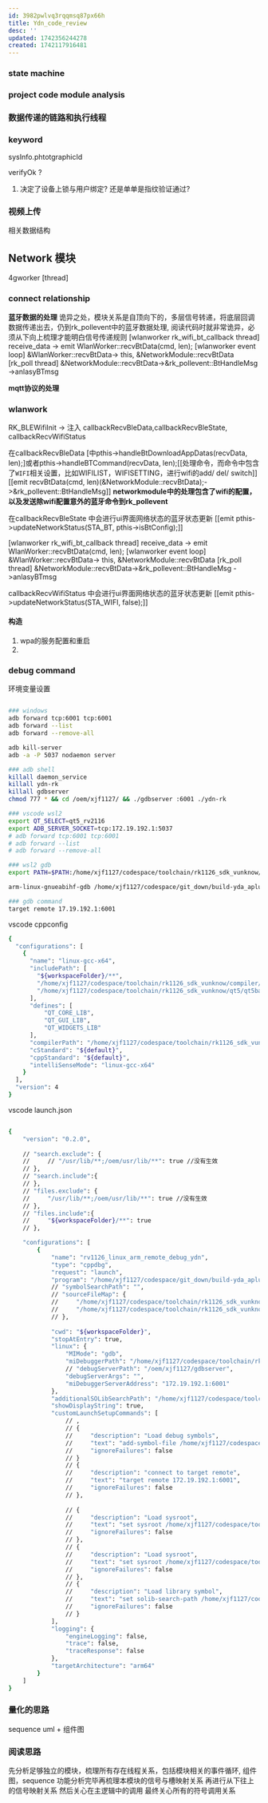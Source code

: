 ```yaml
---
id: 3982pwlvq3rqqmsq87px66h
title: Ydn_code_review
desc: ''
updated: 1742356244278
created: 1742117916481
---
```


### state machine



### project code module analysis

### 数据传递的链路和执行线程

### keyword
sysInfo.phtotgraphicId

verifyOk ?
1. 决定了设备上锁与用户绑定? 还是单单是指纹验证通过?


### 视频上传
相关数据结构

## Network 模块
4gworker [thread]

### connect relationship
**蓝牙数据的处理** 诡异之处，模块关系是自顶向下的，多层信号转递，将底层回调数据传递出去，仍到rk_pollevent中的蓝牙数据处理, 阅读代码时就非常诡异，必须从下向上梳理才能明白信号传递规则
[wlanworker rk_wifi_bt_callback thread] receive_data -> emit WlanWorker::recvBtData(cmd, len);
[wlanworker event loop] &WlanWorker::recvBtData-> this, &NetworkModule::recvBtData
[rk_poll thread] &NetworkModule::recvBtData->&rk_pollevent::BtHandleMsg ->anlasyBTmsg

**mqtt协议的处理**


### wlanwork
RK_BLEWifiInit -> 注入 callbackRecvBleData,callbackRecvBleState, callbackRecvWifiStatus

在callbackRecvBleData [中pthis->handleBtDownloadAppDatas(recvData, len);]或者pthis->handleBTCommand(recvData, len);[[处理命令，而命令中包含了`WIFI`相关设置，比如WIFILIST，WIFISETTING，进行wifi的add/ del/ switch]] [[emit recvBtData(cmd, len)(&NetworkModule::recvBtData);->&rk_pollevent::BtHandleMsg]]
**networkmodule中的处理包含了wifi的配置，以及发送除wifi配置意外的蓝牙命令到rk_pollevent**

在callbackRecvBleState 中会进行ui界面网络状态的蓝牙状态更新 [[emit pthis->updateNetworkStatus(STA_BT, pthis->isBtConfig);]]

[wlanworker rk_wifi_bt_callback thread] receive_data -> emit WlanWorker::recvBtData(cmd, len);
[wlanworker event loop] &WlanWorker::recvBtData-> this, &NetworkModule::recvBtData
[rk_poll thread] &NetworkModule::recvBtData->&rk_pollevent::BtHandleMsg ->anlasyBTmsg

callbackRecvWifiStatus 中会进行ui界面网络状态的蓝牙状态更新 [[emit pthis->updateNetworkStatus(STA_WIFI, false);]]
#### 构造
1. wpa的服务配置和重启
2. 


### debug command
环境变量设置
```bash

### windows
adb forward tcp:6001 tcp:6001
adb forward --list
adb forward --remove-all

adb kill-server
adb -a -P 5037 nodaemon server

### adb shell
killall daemon_service
killall ydn-rk
killall gdbserver
chmod 777 * && cd /oem/xjf1127/ && ./gdbserver :6001 ./ydn-rk

### vscode wsl2
export QT_SELECT=qt5_rv2116
export ADB_SERVER_SOCKET=tcp:172.19.192.1:5037
# adb forward tcp:6001 tcp:6001
# adb forward --list
# adb forward --remove-all

### wsl2 gdb
export PATH=$PATH:/home/xjf1127/codespace/toolchain/rk1126_sdk_vunknow/compiler2/gcc-arm-8.3-2019.03-x86_64-arm-linux-gnueabihf/bin

arm-linux-gnueabihf-gdb /home/xjf1127/codespace/git_down/build-yda_aplus-rk1126_arm_linux-Debug/ydn-rk

### gdb command
target remote 17.19.192.1:6001

```
vscode cppconfig
```bash
{
  "configurations": [
    {
      "name": "linux-gcc-x64",
      "includePath": [
        "${workspaceFolder}/**",
        "/home/xjf1127/codespace/toolchain/rk1126_sdk_vunknow/compiler/**",
        "/home/xjf1127/codespace/toolchain/rk1126_sdk_vunknow/qt5/qt5base-5.14.2/include/**"
      ],
      "defines": [
          "QT_CORE_LIB",
          "QT_GUI_LIB",
          "QT_WIDGETS_LIB"
      ],
      "compilerPath": "/home/xjf1127/codespace/toolchain/rk1126_sdk_vunknow/compiler/gcc-arm-8.3-2019.03-x86_64-arm-linux-gnueabihf/bin/arm-linux-gnueabihf-g++",
      "cStandard": "${default}",
      "cppStandard": "${default}",
      "intelliSenseMode": "linux-gcc-x64"
    }
  ],
  "version": 4
}
```

vscode launch.json
```bash

{
    "version": "0.2.0",
    
    // "search.exclude": {
    //     // "/usr/lib/**;/oem/usr/lib/**": true //没有生效
    // },
    // "search.include":{
    // },
    // "files.exclude": {
    //     "/usr/lib/**;/oem/usr/lib/**": true //没有生效
    // },
    // "files.include":{
    //     "${workspaceFolder}/**": true
    // },

    "configurations": [
        {
            "name": "rv1126_linux_arm_remote_debug_ydn",
            "type": "cppdbg",
            "request": "launch",
            "program": "/home/xjf1127/codespace/git_down/build-yda_aplus-rk1126_arm_linux-Debug/ydn-rk",
            // "symbolSearchPath": "",
            // "sourceFileMap": {
            //     "/home/xjf1127/codespace/toolchain/rk1126_sdk_vunknow/buildroot/target/usr/lib": "/usr/lib",
            //     "/home/xjf1127/codespace/toolchain/rk1126_sdk_vunknow/buildroot/target/lib": "/oem/usr/lib"
            // },
            
            "cwd": "${workspaceFolder}",
            "stopAtEntry": true,
            "linux": {
                "MIMode": "gdb",
                "miDebuggerPath": "/home/xjf1127/codespace/toolchain/rk1126_sdk_vunknow/compiler2/gcc-arm-8.3-2019.03-x86_64-arm-linux-gnueabihf/bin/arm-linux-gnueabihf-gdb",
                // "debugServerPath": "/oem/xjf1127/gdbserver",
                "debugServerArgs": "",
                "miDebuggerServerAddress": "172.19.192.1:6001"
            },
            "additionalSOLibSearchPath": "/home/xjf1127/codespace/toolchain/rk1126_sdk_vunknow/qt5/qt5base-5.14.2/lib;home/xjf1127/codespace/toolchain/rk1126_sdk_vunknow/compiler/gcc-arm-8.3-2019.03-x86_64-arm-linux-gnueabihf/arm-linux-gnueabihf/**;/home/xjf1127/codespace/toolchain/rk1126_sdk_vunknow/buildroot/host/arm-buildroot-linux-gnueabihf/sysroot/**",
            "showDisplayString": true,
            "customLaunchSetupCommands": [
                // ,
                // {
                //     "description": "Load debug symbols",
                //     "text": "add-symbol-file /home/xjf1127/codespace/git_down/build-yda_aplus-rk1126_arm_linux-Profile/ydn-rk.debug",
                //     "ignoreFailures": false
                // }
                // {
                //     "description": "connect to target remote",
                //     "text": "target remote 172.19.192.1:6001",
                //     "ignoreFailures": false
                // },
               
                // {
                //     "description": "Load sysroot",
                //     "text": "set sysroot /home/xjf1127/codespace/toolchain/rk1126_sdk_vunknow/buildroot/host/arm-buildroot-linux-gnueabihf/sysroot",
                //     "ignoreFailures": false
                // },
                // {
                //     "description": "Load sysroot",
                //     "text": "set sysroot /home/xjf1127/codespace/toolchain/rk1126_sdk_vunknow/compiler/gcc-arm-8.3-2019.03-x86_64-arm-linux-gnueabihf/arm-linux-gnueabihf",
                //     "ignoreFailures": false
                // },
                // { 
                //     "description": "Load library symbol",
                //     "text": "set solib-search-path /home/xjf1127/codespace/toolchain/rk1126_sdk_vunknow/qt5/qt5base-5.14.2/lib",
                //     "ignoreFailures": false
                // }
            ],
            "logging": {
                "engineLogging": false,
                "trace": false, 
                "traceResponse": false 
            },
            "targetArchitecture": "arm64"
        }
    ]
}
```


### 量化的思路

sequence uml + 组件图

### 阅读思路

先分析足够独立的模块，梳理所有存在线程关系，包括模块相关的事件循环, 组件图，sequence
功能分析完毕再梳理本模块的信号与槽映射关系
再进行从下往上的信号映射关系
然后关心在主逻辑中的调用
最终关心所有的符号调用关系

